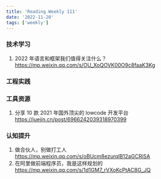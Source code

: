 ```yaml
---
title: 'Reading Weekly 111'
date: '2022-11-20'
tags: ['weekly']
---
```


### 技术学习

1. 2022 年语言和框架我们值得关注什么？ https://mp.weixin.qq.com/s/OU_XoQOVK00O9c8faaK3Kg

### 工程实践

### 工具资源

1. 分享 10 款 2021 年国外顶尖的 lowcode 开发平台 https://juejin.cn/post/6966242039318970399

### 认知提升

1. 做合伙人，别做打工人 https://mp.weixin.qq.com/s/oBUcm8ezurqlB12aGCRiSA
2. 在阿里做前端程序员，我是这样规划的 https://mp.weixin.qq.com/s/1d1GM7_rVXoKcPtAC8G_JQ
